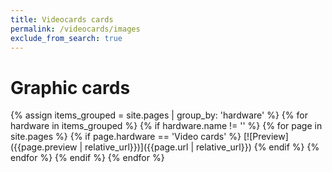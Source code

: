 ```yaml
---
title: Videocards cards
permalink: /videocards/images
exclude_from_search: true
---
```

# Graphic cards
{% assign items_grouped = site.pages | group_by: 'hardware' %}
{% for hardware in items_grouped  %}
    {% if hardware.name != '' %}
        {% for page in site.pages %}
            {% if page.hardware == 'Video cards' %}
[![Preview]({{page.preview | relative_url}})]({{page.url | relative_url}})
            {% endif %}
        {% endfor %}
    {% endif %}
{% endfor %}
